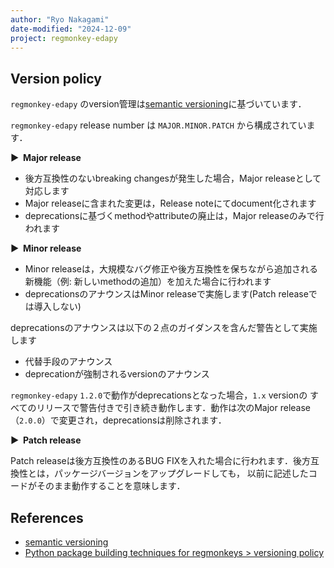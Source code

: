 ```yaml
---
author: "Ryo Nakagami"
date-modified: "2024-12-09"
project: regmonkey-edapy
---
```


## Version policy

`regmonkey-edapy` のversion管理は[semantic versioning](https://semver.org/)に基づいています．

`regmonkey-edapy`  release number は `MAJOR.MINOR.PATCH` から構成されています．

<strong > &#9654;&nbsp; Major release</strong>

- 後方互換性のないbreaking changesが発生した場合，Major releaseとして対応します
- Major releaseに含まれた変更は，Release noteにてdocument化されます
- deprecationsに基づくmethodやattributeの廃止は，Major releaseのみで行われます

<strong > &#9654;&nbsp; Minor release</strong>

- Minor releaseは，大規模なバグ修正や後方互換性を保ちながら追加される新機能（例: 新しいmethodの追加）を加えた場合に行われます
- deprecationsのアナウンスはMinor releaseで実施します(Patch releaseでは導入しない)

deprecationsのアナウンスは以下の２点のガイダンスを含んだ警告として実施します

- 代替手段のアナウンス
- deprecationが強制されるversionのアナウンス

`regmonkey-edapy` `1.2.0`で動作がdeprecationsとなった場合，`1.x` versionの
すべてのリリースで警告付きで引き続き動作します．動作は次のMajor release（`2.0.0`）で変更され，deprecationsは削除されます．

<strong > &#9654;&nbsp; Patch release</strong>

Patch releaseは後方互換性のあるBUG FIXを入れた場合に行われます．後方互換性とは，パッケージバージョンをアップグレードしても， 以前に記述したコードがそのまま動作することを意味します．

## References

- [semantic versioning](https://semver.org/)
- [Python package building techniques for regmonkeys > versioning policy](https://ryonakagami.github.io/python-statisticalpackage-techniques/posts/python-packaging-guide/versioning.html)
